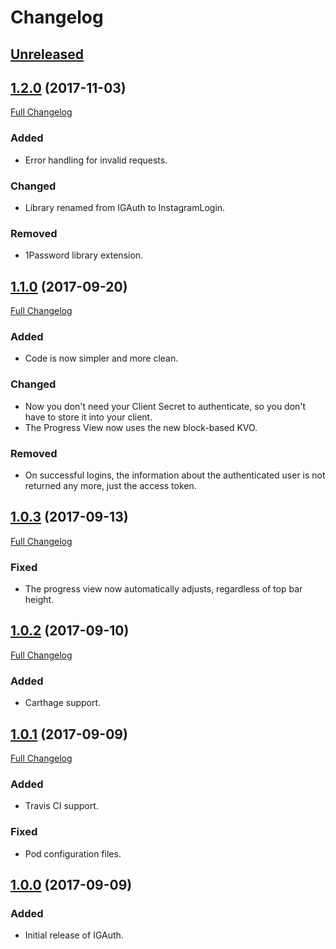 # Changelog

## [Unreleased]

## [1.2.0] (2017-11-03)
[Full Changelog](https://github.com/AnderGoig/InstagramLogin/compare/v1.1.0...v1.2.0)
### Added
- Error handling for invalid requests.
### Changed
- Library renamed from IGAuth to InstagramLogin.
### Removed
- 1Password library extension.

## [1.1.0] (2017-09-20)
[Full Changelog](https://github.com/AnderGoig/InstagramLogin/compare/v1.0.3...v1.1.0)
### Added
- Code is now simpler and more clean.
### Changed
- Now you don't need your Client Secret to authenticate, so you don't have to store it into your client.
- The Progress View now uses the new block-based KVO.
### Removed
- On successful logins, the information about the authenticated user is not returned any more, just the access token.

## [1.0.3] (2017-09-13)
[Full Changelog](https://github.com/AnderGoig/InstagramLogin/compare/v1.0.2...v1.0.3)
### Fixed
- The progress view now automatically adjusts, regardless of top bar height.

## [1.0.2] (2017-09-10)
[Full Changelog](https://github.com/AnderGoig/InstagramLogin/compare/v1.0.1...v1.0.2)
### Added
- Carthage support.

## [1.0.1] (2017-09-09)
[Full Changelog](https://github.com/AnderGoig/InstagramLogin/compare/v1.0.0...v1.0.1)
### Added
- Travis CI support.
### Fixed
- Pod configuration files.

## [1.0.0] (2017-09-09)
### Added
- Initial release of IGAuth.

[Unreleased]: https://github.com/AnderGoig/InstagramLogin/compare/v1.2.0...develop
[1.2.0]: https://github.com/AnderGoig/InstagramLogin/tree/v1.2.0
[1.1.0]: https://github.com/AnderGoig/InstagramLogin/tree/v1.1.0
[1.0.3]: https://github.com/AnderGoig/InstagramLogin/tree/v1.0.3
[1.0.2]: https://github.com/AnderGoig/InstagramLogin/tree/v1.0.2
[1.0.1]: https://github.com/AnderGoig/InstagramLogin/tree/v1.0.1
[1.0.0]: https://github.com/AnderGoig/InstagramLogin/tree/v1.0.0
